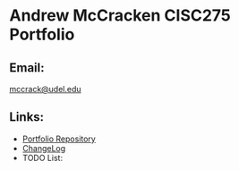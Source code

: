 # Andrew McCracken CISC275 Portfolio 
## Email: 
 mccrack@udel.edu



## Links:

- [Portfolio Repository](https://github.com/mccrackudel/mccrackudel.github.io)
- [ChangeLog](https://github.com/mccrackudel/mccrackudel.github.io/blob/main/Change%20Log)
- TODO List:
